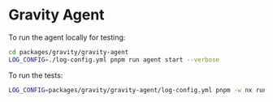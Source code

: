 # Gravity Agent

To run the agent locally for testing:

```bash
cd packages/gravity/gravity-agent
LOG_CONFIG=./log-config.yml pnpm run agent start --verbose
```

To run the tests:

```bash
LOG_CONFIG=packages/gravity/gravity-agent/log-config.yml pnpm -w nx run test gravity-test
```
